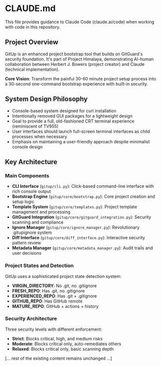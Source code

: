 # CLAUDE.md

This file provides guidance to Claude Code (claude.ai/code) when working with code in this repository.

## Project Overview

GitUp is an enhanced project bootstrap tool that builds on GitGuard's security foundation. It's part of Project Himalaya, demonstrating AI-human collaboration between Herbert J. Bowers (project creator) and Claude (technical implementation).

**Core Vision**: Transform the painful 30-60 minute project setup process into a 30-second one-command bootstrap experience with built-in security.

## System Design Philosophy

- Console-based system designed for curl installation
- Intentionally removed GUI packages for a lightweight design
- Goal to provide a full, old-fashioned CRT terminal experience (reminiscent of TV955)
- User interfaces should launch full-screen terminal interfaces as child processes when necessary
- Emphasis on maintaining a user-friendly approach despite minimalist console design

## Key Architecture

### Main Components

- **CLI Interface** (`gitup/cli.py`): Click-based command-line interface with rich console output
- **Bootstrap Engine** (`gitup/core/bootstrap.py`): Core project creation and setup logic
- **Template System** (`gitup/core/templates.py`): Project template management and processing
- **GitGuard Integration** (`gitup/core/gitguard_integration.py`): Security scanning and compliance
- **Ignore Manager** (`gitup/core/ignore_manager.py`): Revolutionary .gitupignore system
- **Diff Interface** (`gitup/core/diff_interface.py`): Interactive security pattern review
- **Metadata Manager** (`gitup/core/metadata_manager.py`): Audit trails and user decisions

### Project States and Detection

GitUp uses a sophisticated project state detection system:
- **VIRGIN_DIRECTORY**: No .git, no .gitignore  
- **FRESH_REPO**: Has .git, no .gitignore
- **EXPERIENCED_REPO**: Has .git + .gitignore
- **GITHUB_REPO**: Has GitHub remote
- **MATURE_REPO**: GitHub + actions + history

### Security Architecture

Three security levels with different enforcement:
- **Strict**: Blocks critical, high, and medium risks
- **Moderate**: Blocks critical only, auto-remediates others
- **Relaxed**: Blocks critical only, basic scanning depth

[... rest of the existing content remains unchanged ...]
